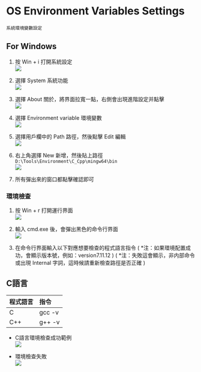 # OS Environment Variables Settings
`系統環境變數設定`

## For Windows

1. 按 Win + i 打開系統設定 
<br>![](image/winInfo_Index.png)<br>

2. 選擇 System 系統功能 
<br>![](image/winInfo_System.png)<br>

3. 選擇 About 關於，將界面拉寬一點，右側會出現進階設定并點擊 
<br>![](image/winInfo_Advanced.png)<br>

4. 選擇 Environment variable 環境變數 
<br>![](image/winInfo_Properties.png)<br>

5. 選擇用戶欄中的 Path 路徑，然後點擊 Edit 編輯 
<br>![](image/winInfo_EnvVar.png)<br>

6. 右上角選擇 New 新增，然後貼上路徑 `D:\Tools\Environment\C_Cpp\mingw64\bin`
<br>![](image/winInfo_EnvVar-Edit.png)<br>

1. 所有彈出來的窗口都點擊確認即可

### 環境檢查

1. 按 Win + r 打開運行界面 
<br>![](image/run.png)<br>

2. 輸入 cmd.exe 後，會彈出黑色的命令行界面 
<br>![](image/cmdline.png)<br>

3. 在命令行界面輸入以下對應想要檢查的程式語言指令
( *注：如果環境配置成功，會顯示版本號，例如：version7.11.12 )
( *注：失敗這會顯示，非内部命令 或出現 Internal 字詞，這時候請重新檢查路徑是否正確 )

## C語言
|程式語言 |指令
|:----   |:----
| C      | gcc -v
| C++    | g++ -v

- C語言環境檢查成功範例 
<br>![](image/C_EnvCheck.png)<br>

- 環境檢查失敗 
<br>![](image/CheckFail.png)<br>